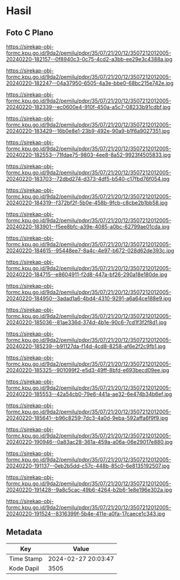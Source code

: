 # Hasil

## Foto C Plano

https://sirekap-obj-formc.kpu.go.id/9da2/pemilu/pdpr/35/07/21/20/12/3507212012005-20240220-182157--0f8940c3-0c75-4cd2-a3bb-ee29e3c4388a.jpg

https://sirekap-obj-formc.kpu.go.id/9da2/pemilu/pdpr/35/07/21/20/12/3507212012005-20240220-182247--04a37950-6505-4a3e-bbe0-68bc215e742e.jpg

https://sirekap-obj-formc.kpu.go.id/9da2/pemilu/pdpr/35/07/21/20/12/3507212012005-20240220-182339--ec0600e4-910f-450a-a5c7-08233b91cdbf.jpg

https://sirekap-obj-formc.kpu.go.id/9da2/pemilu/pdpr/35/07/21/20/12/3507212012005-20240220-183429--16b0e8e1-23b9-492e-90a9-b1f6a9027351.jpg

https://sirekap-obj-formc.kpu.go.id/9da2/pemilu/pdpr/35/07/21/20/12/3507212012005-20240220-182553--71fdae75-9803-4ee8-8a52-9923f4505833.jpg

https://sirekap-obj-formc.kpu.go.id/9da2/pemilu/pdpr/35/07/21/20/12/3507212012005-20240220-183703--72dbd274-d373-4df5-b540-c17fbd76f054.jpg

https://sirekap-obj-formc.kpu.go.id/9da2/pemilu/pdpr/35/07/21/20/12/3507212012005-20240220-184319--f372bf2f-5b0e-458b-9fcb-c8cbe2b1bb58.jpg

https://sirekap-obj-formc.kpu.go.id/9da2/pemilu/pdpr/35/07/21/20/12/3507212012005-20240220-183901--f5ee8bfc-a39e-4085-a0bc-62799ae01cda.jpg

https://sirekap-obj-formc.kpu.go.id/9da2/pemilu/pdpr/35/07/21/20/12/3507212012005-20240220-184615--95448ee7-8a4c-4e97-b672-028d62de393c.jpg

https://sirekap-obj-formc.kpu.go.id/9da2/pemilu/pdpr/35/07/21/20/12/3507212012005-20240220-184715--e8604911-f2d8-447a-bf26-290a18e180de.jpg

https://sirekap-obj-formc.kpu.go.id/9da2/pemilu/pdpr/35/07/21/20/12/3507212012005-20240220-184950--3adad1a6-4bd4-4310-9291-a6a64ce188e9.jpg

https://sirekap-obj-formc.kpu.go.id/9da2/pemilu/pdpr/35/07/21/20/12/3507212012005-20240220-185036--81ae336d-374d-4b1e-90c6-7cd1f3f2f8d1.jpg

https://sirekap-obj-formc.kpu.go.id/9da2/pemilu/pdpr/35/07/21/20/12/3507212012005-20240220-185239--b91127da-f14d-4cd8-8258-af6e2f2c9fb1.jpg

https://sirekap-obj-formc.kpu.go.id/9da2/pemilu/pdpr/35/07/21/20/12/3507212012005-20240220-185325--901099f2-e5d3-49ff-8bfd-e693becd09ee.jpg

https://sirekap-obj-formc.kpu.go.id/9da2/pemilu/pdpr/35/07/21/20/12/3507212012005-20240220-185553--42a54cb0-79e6-441a-ae32-6e474b34b6ef.jpg

https://sirekap-obj-formc.kpu.go.id/9da2/pemilu/pdpr/35/07/21/20/12/3507212012005-20240220-185641--b96c8259-7dc3-4a0d-9eba-592affa6f9f9.jpg

https://sirekap-obj-formc.kpu.go.id/9da2/pemilu/pdpr/35/07/21/20/12/3507212012005-20240220-190946--0a83ac28-361a-459a-a06a-06e29017e880.jpg

https://sirekap-obj-formc.kpu.go.id/9da2/pemilu/pdpr/35/07/21/20/12/3507212012005-20240220-191137--0eb2b5dd-c57c-448b-85c0-6e8135192507.jpg

https://sirekap-obj-formc.kpu.go.id/9da2/pemilu/pdpr/35/07/21/20/12/3507212012005-20240220-191428--9a8c5cac-49b6-4264-b2b6-1e8e196e302a.jpg

https://sirekap-obj-formc.kpu.go.id/9da2/pemilu/pdpr/35/07/21/20/12/3507212012005-20240220-191524--8316399f-5b4e-411e-a0fa-17caece1c343.jpg


## Metadata

| Key        | Value               |
| ---------- | ------------------- |
| Time Stamp | 2024-02-27 20:03:47 |
| Kode Dapil | 3505                |



